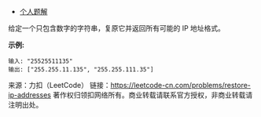 * [个人题解](https://leetcode-cn.com/problems/restore-ip-addresses/solution/hui-su-jian-zhi-by-lzh_yves/)

给定一个只包含数字的字符串，复原它并返回所有可能的 IP 地址格式。

**示例:**
```
输入: "25525511135"
输出: ["255.255.11.135", "255.255.111.35"]
```
来源：力扣（LeetCode）
链接：https://leetcode-cn.com/problems/restore-ip-addresses
著作权归领扣网络所有。商业转载请联系官方授权，非商业转载请注明出处。

